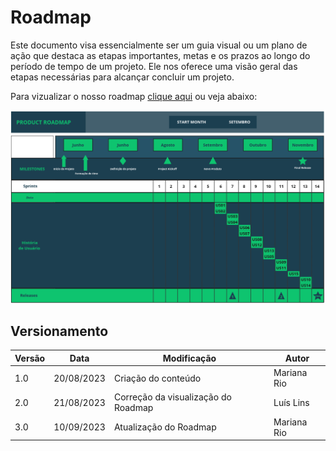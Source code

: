 # Roadmap

Este documento visa essencialmente ser um guia visual ou um plano de ação que destaca as etapas importantes, metas e os prazos ao longo do período de tempo de um projeto. Ele nos oferece uma visão geral das etapas necessárias para alcançar concluir um projeto.

Para vizualizar o nosso roadmap <a href="https://github.com/ResidenciaTICBrisa/06_AcompanhamentoEnsinoMedio/blob/docs/docs/imagens/Roadmap.png" download>clique aqui</a> ou veja abaixo:

![RoadMap](../imagens/Roadmap.png)

## Versionamento

| Versão | Data       | Modificação                         | Autor       |
| ------ | ---------- | ----------------------------------- | ----------- |
| 1.0    | 20/08/2023 | Criação do conteúdo                 | Mariana Rio |
| 2.0    | 21/08/2023 | Correção da visualização do Roadmap | Luís Lins   |
| 3.0    | 10/09/2023 | Atualização  do Roadmap             | Mariana Rio |

